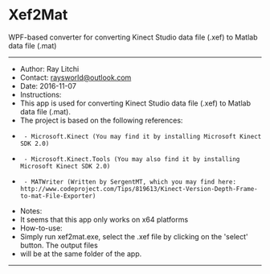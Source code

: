 # Xef2Mat
WPF-based converter for converting Kinect Studio data file (.xef) to Matlab data file (.mat)

------------------------------------------------------------------------------------------------------
 * Author:  Ray Litchi
 * Contact: raysworld@outlook.com
 * Date:    2016-11-07
 * Instructions:
 *  This app is used for converting Kinect Studio data file (.xef) to Matlab data file (.mat).
 *  The project is based on the following references:
 *      - Microsoft.Kinect (You may find it by installing Microsoft Kinect SDK 2.0)
 *      - Microsoft.Kinect.Tools (You may also find it by installing Microsoft Kinect SDK 2.0)
 *      - MATWriter (Written by SergentMT, which you may find here: http://www.codeproject.com/Tips/819613/Kinect-Version-Depth-Frame-to-mat-File-Exporter) 
 * Notes:
 *  It seems that this app only works on x64 platforms
 * How-to-use:
 *  Simply run xef2mat.exe, select the .xef file by clicking on the 'select' button. The output files
 *  will be at the same folder of the app.
------------------------------------------------------------------------------------------------------
